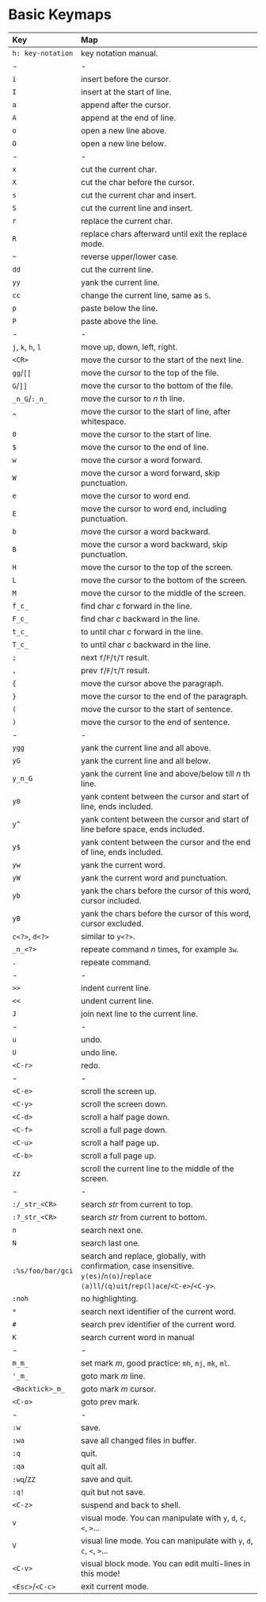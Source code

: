 # Basic Keymaps

| **Key**            | **Map**                                                                                                                                 |
| :----------------- | :-------------------------------------------------------------------------------------------------------------------------------------- |
| `h: key-notation`  | key notation manual.                                                                                                                    |
| -                  | -                                                                                                                                       |
| `i`                | insert before the cursor.                                                                                                               |
| `I`                | insert at the start of line.                                                                                                            |
| `a`                | append after the cursor.                                                                                                                |
| `A`                | append at the end of line.                                                                                                              |
| `o`                | open a new line above.                                                                                                                  |
| `O`                | open a new line below.                                                                                                                  |
| -                  | -                                                                                                                                       |
| `x`                | cut the current char.                                                                                                                   |
| `X`                | cut the char before the cursor.                                                                                                         |
| `s`                | cut the current char and insert.                                                                                                        |
| `S`                | cut the current line and insert.                                                                                                        |
| `r`                | replace the current char.                                                                                                               |
| `R`                | replace chars afterward until exit the replace mode.                                                                                    |
| `~`                | reverse upper/lower case.                                                                                                               |
| `dd`               | cut the current line.                                                                                                                   |
| `yy`               | yank the current line.                                                                                                                  |
| `cc`               | change the current line, same as `S`.                                                                                                   |
| `p`                | paste below the line.                                                                                                                   |
| `P`                | paste above the line.                                                                                                                   |
| -                  | -                                                                                                                                       |
| `j`, `k`, `h`, `l` | move up, down, left, right.                                                                                                             |
| `<CR>`             | move the cursor to the start of the next line.                                                                                          |
| `gg`/`[[`          | move the cursor to the top of the file.                                                                                                 |
| `G`/`]]`           | move the cursor to the bottom of the file.                                                                                              |
| `_n_G`/`:_n_`      | move the cursor to _n_ th line.                                                                                                         |
| `^`                | move the cursor to the start of line, after whitespace.                                                                                 |
| `0`                | move the cursor to the start of line.                                                                                                   |
| `$`                | move the cursor to the end of line.                                                                                                     |
| `w`                | move the cursor a word forward.                                                                                                         |
| `W`                | move the cursor a word forward, skip punctuation.                                                                                       |
| `e`                | move the cursor to word end.                                                                                                            |
| `E`                | move the cursor to word end, including punctuation.                                                                                     |
| `b`                | move the cursor a word backward.                                                                                                        |
| `B`                | move the cursor a word backward, skip punctuation.                                                                                      |
| `H`                | move the cursor to the top of the screen.                                                                                               |
| `L`                | move the cursor to the bottom of the screen.                                                                                            |
| `M`                | move the cursor to the middle of the screen.                                                                                            |
| `f_c_`             | find char _c_ forward in the line.                                                                                                      |
| `F_c_`             | find char _c_ backward in the line.                                                                                                     |
| `t_c_`             | to until char _c_ forward in the line.                                                                                                  |
| `T_c_`             | to until char _c_ backward in the line.                                                                                                 |
| `;`                | next `f`/`F`/`t`/`T` result.                                                                                                            |
| `,`                | prev `f`/`F`/`t`/`T` result.                                                                                                            |
| `{`                | move the cursor above the paragraph.                                                                                                    |
| `}`                | move the cursor to the end of the paragraph.                                                                                            |
| `(`                | move the cursor to the start of sentence.                                                                                               |
| `)`                | move the cursor to the end of sentence.                                                                                                 |
| -                  | -                                                                                                                                       |
| `ygg`              | yank the current line and all above.                                                                                                    |
| `yG`               | yank the current line and all below.                                                                                                    |
| `y_n_G`            | yank the current line and above/below till _n_ th line.                                                                                 |
| `y0`               | yank content between the cursor and start of line, ends included.                                                                       |
| `y^`               | yank content between the cursor and start of line before space, ends included.                                                          |
| `y$`               | yank content between the cursor and the end of line, ends included.                                                                     |
| `yw`               | yank the current word.                                                                                                                  |
| `yW`               | yank the current word and punctuation.                                                                                                  |
| `yb`               | yank the chars before the cursor of this word, cursor included.                                                                         |
| `yB`               | yank the chars before the cursor of this word, cursor excluded.                                                                         |
| `c<?>`, `d<?>`     | similar to `y<?>`.                                                                                                                      |
| `_n_<?>`           | repeate command _n_ times, for example `3w`.                                                                                            |
| `.`                | repeate command.                                                                                                                        |
| -                  | -                                                                                                                                       |
| `>>`               | indent current line.                                                                                                                    |
| `<<`               | undent current line.                                                                                                                    |
| `J`                | join next line to the current line.                                                                                                     |
| -                  | -                                                                                                                                       |
| `u`                | undo.                                                                                                                                   |
| `U`                | undo line.                                                                                                                              |
| `<C-r>`            | redo.                                                                                                                                   |
| -                  | -                                                                                                                                       |
| `<C-e>`            | scroll the screen up.                                                                                                                   |
| `<C-y>`            | scroll the screen down.                                                                                                                 |
| `<C-d>`            | scroll a half page down.                                                                                                                |
| `<C-f>`            | scroll a full page down.                                                                                                                |
| `<C-u>`            | scroll a half page up.                                                                                                                  |
| `<C-b>`            | scroll a full page up.                                                                                                                  |
| `zz`               | scroll the current line to the middle of the screen.                                                                                    |
| -                  | -                                                                                                                                       |
| `:/_str_<CR>`      | search _str_ from current to top.                                                                                                       |
| `:?_str_<CR>`      | search _str_ from current to bottom.                                                                                                    |
| `n`                | search next one.                                                                                                                        |
| `N`                | search last one.                                                                                                                        |
| `:%s/foo/bar/gci`  | search and replace, globally, with confirmation, case insensitive. `y(es)`/`n(o)`/`replace (a)ll`/`(q)uit`/`rep(l)ace`/`<C-e>`/`<C-y>`. |
| `:noh`             | no highlighting.                                                                                                                        |
| `*`                | search next identifier of the current word.                                                                                             |
| `#`                | search prev identifier of the current word.                                                                                             |
| `K`                | search current word in manual                                                                                                           |
| -                  | -                                                                                                                                       |
| `m_m_`             | set mark _m_, good practice: `mh`, `mj`, `mk`, `ml`.                                                                                    |
| `'_m_`             | goto mark _m_ line.                                                                                                                     |
| `<Backtick>_m_`    | goto mark _m_ cursor.                                                                                                                   |
| `<C-o>`            | goto prev mark.                                                                                                                         |
| -                  | -                                                                                                                                       |
| `:w`               | save.                                                                                                                                   |
| `:wa`              | save all changed files in buffer.                                                                                                       |
| `:q`               | quit.                                                                                                                                   |
| `:qa`              | quit all.                                                                                                                               |
| `:wq`/`ZZ`         | save and quit.                                                                                                                          |
| `:q!`              | quit but not save.                                                                                                                      |
| `<C-z>`            | suspend and back to shell.                                                                                                              |
| `v`                | visual mode. You can manipulate with `y`, `d`, `c`, `<`, `>`...                                                                         |
| `V`                | visual line mode. You can manipulate with `y`, `d`, `c`, `<`, `>`...                                                                    |
| `<C-v>`            | visual block mode. You can edit multi-lines in this mode!                                                                               |
| `<Esc>`/`<C-c>`    | exit current mode.                                                                                                                      |
